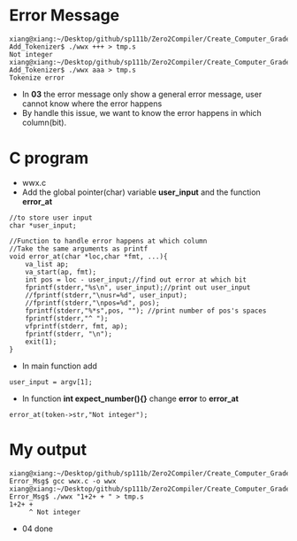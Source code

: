 # **Error Message**
```
xiang@xiang:~/Desktop/github/sp111b/Zero2Compiler/Create_Computer_Grade_Language/03-Add_Tokenizer$ ./wwx +++ > tmp.s
Not integer
xiang@xiang:~/Desktop/github/sp111b/Zero2Compiler/Create_Computer_Grade_Language/03-Add_Tokenizer$ ./wwx aaa > tmp.s
Tokenize error
```
- In **03** the error message only show a general error message, user cannot know where the error happens
- By handle this issue, we want to know the error happens in which column(bit).

# **C program**
- wwx.c
- Add the global pointer(char) variable **user_input** and the function **error_at**
```
//to store user input
char *user_input;

//Function to handle error happens at which column
//Take the same arguments as printf
void error_at(char *loc,char *fmt, ...){
    va_list ap;
    va_start(ap, fmt);
    int pos = loc - user_input;//find out error at which bit
    fprintf(stderr,"%s\n", user_input);//print out user_input 
    //fprintf(stderr,"\nusr=%d", user_input);
    //fprintf(stderr,"\npos=%d", pos);
    fprintf(stderr,"%*s",pos, ""); //print number of pos's spaces
    fprintf(stderr,"^ ");
    vfprintf(stderr, fmt, ap);
    fprintf(stderr, "\n");
    exit(1);
}
```
- In main function add
```
user_input = argv[1];
```
- In function **int expect_number(){}** change **error** to **error_at**
```
error_at(token->str,"Not integer");
```
# **My output**
```
xiang@xiang:~/Desktop/github/sp111b/Zero2Compiler/Create_Computer_Grade_Language/04-Error_Msg$ gcc wwx.c -o wwx
xiang@xiang:~/Desktop/github/sp111b/Zero2Compiler/Create_Computer_Grade_Language/04-Error_Msg$ ./wwx "1+2+ + " > tmp.s
1+2+ + 
     ^ Not integer
```
- 04 done